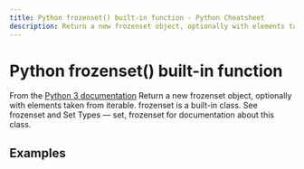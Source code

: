 ```yaml
---
title: Python frozenset() built-in function - Python Cheatsheet
description: Return a new frozenset object, optionally with elements taken from iterable. frozenset is a built-in class. See frozenset and Set Types — set, frozenset for documentation about this class.
---
```


# Python frozenset() built-in function

<base-disclaimer>
  <base-disclaimer-title>
    From the <a target="_blank" href="https://docs.python.org/3/library/functions.html#frozenset">Python 3 documentation</a>
  </base-disclaimer-title>
  <base-disclaimer-content>
   Return a new frozenset object, optionally with elements taken from iterable. frozenset is a built-in class. See frozenset and Set Types — set, frozenset for documentation about this class.
  </base-disclaimer-content>
</base-disclaimer>

## Examples

<!-- remove this tag to start editing this page -->
<empty-section />
<!-- remove this tag to start editing this page -->
